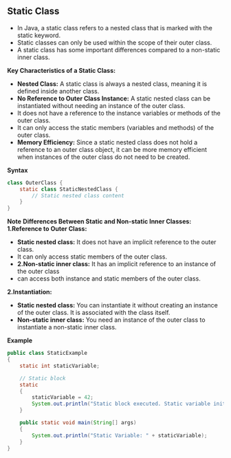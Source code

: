 ## Static Class
- In Java, a static class refers to a nested class that is marked with the static keyword.
- Static classes can only be used within the scope of their outer class.
- A static class has some important differences compared to a non-static inner class.

**Key Characteristics of a Static Class:**
- **Nested Class:** A static class is always a nested class, meaning it is defined inside another class.
- **No Reference to Outer Class Instance:** A static nested class can be instantiated without needing an instance of the outer class.
- It does not have a reference to the instance variables or methods of the outer class.
- It can only access the static members (variables and methods) of the outer class.
- **Memory Efficiency:** Since a static nested class does not hold a reference to an outer class object, it can be more memory efficient when instances of the outer class do not need to be created.

**Syntax**
```java
class OuterClass {
    static class StaticNestedClass {
        // Static nested class content
    }
}
```
**Note**
**Differences Between Static and Non-static Inner Classes:**
**1.Reference to Outer Class:**
- **Static nested class:** It does not have an implicit reference to the outer class.
- It can only access static members of the outer class.  
- **2.Non-static inner class:** It has an implicit reference to an instance of the outer class 
- can access both instance and static members of the outer class.

**2.Instantiation:**
- **Static nested class:** You can instantiate it without creating an instance of the outer class. It is associated with the class itself.
- **Non-static inner class:** You need an instance of the outer class to instantiate a non-static inner class.

**Example**
```java
public class StaticExample
{
    static int staticVariable;

    // Static block
    static
    {
        staticVariable = 42;
        System.out.println("Static block executed. Static variable initialized.");
    }

    public static void main(String[] args)
    {
        System.out.println("Static Variable: " + staticVariable);
    }
}
```
